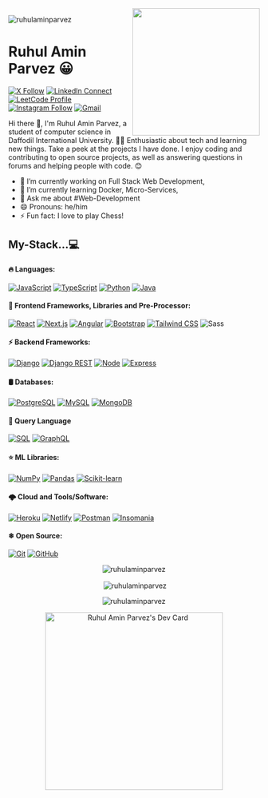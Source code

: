 <!--
**ruhulaminparvez/ruhulaminparvez** is a ✨ _special_ ✨ repository because its `README.md` (this file) appears on your GitHub profile.

Here are some ideas to get you started:

- 🔭 I’m currently working on ...
- 🌱 I’m currently learning ...
- 👯 I’m looking to collaborate on ...
- 🤔 I’m looking for help with ...
- 💬 Ask me about ...
- 📫 How to reach me: ...
- 😄 Pronouns: ...
- ⚡ Fun fact: ...
-->

<img width="255" align="right" src="https://github.com/ruhulaminparvez/ruhulaminparvez/blob/main/gif/web4.gif">

<p align="left"> <img src="https://komarev.com/ghpvc/?username=ruhulaminparvez&label=Profile%20views&color=0e75b6&style=flat" alt="ruhulaminparvez" /> </p>

# Ruhul Amin Parvez 😀

[![X Follow](https://img.shields.io/badge/%20-Follow-black?color=14171A&labelColor=212121&logo=x&logoColor=4fc3f7)](https://x.com/ruhulaminparvez)
[![LinkedIn Connect](https://custom-icon-badges.demolab.com/badge/%20-Connect-black?color=14171A&labelColor=212121&logo=linkedin-white&logoColor=4fc3f7)](https://www.linkedin.com/in/ruhulaminparvez)
[![LeetCode Profile](https://img.shields.io/badge/%20-Visit-black?color=14171A&labelColor=212121&logo=leetcode&logoColor=ffcc80)](https://www.leetcode.com/u/ruhulaminparvez)
[![Instagram Follow](https://img.shields.io/badge/%20-Follow-black?color=14171A&labelColor=d81b60&logo=instagram&logoColor=ffffff)](https://www.instagram.com/ruhul_amin_parvez)
[![Gmail](https://img.shields.io/badge/%20-Send%20Mail-black?color=14171A&labelColor=ef5350&logo=gmail&logoColor=ffffff)](mailto:ruhul15-10419@diu.edu.bd?subject=From%20GitHub&cc=ruhulaminparvez007@gmail.com&body=Hi,%20there.%20Found%20you%20from%20GitHub.)

Hi there 👋, I'm Ruhul Amin Parvez, a student of computer science in Daffodil International University. 👨‍🎓
Enthusiastic about tech and learning new things. Take a peek at the projects I have done. I enjoy coding and contributing to open source projects, as well as answering questions in forums and helping people with code. 😊

- 🔭 I’m currently working on Full Stack Web Development,
- 🌱 I’m currently learning Docker, Micro-Services,
- 💬 Ask me about #Web-Development
- 😄 Pronouns: he/him
- ⚡ Fun fact: I love to play Chess!

## My-Stack...💻

#### 🔥 Languages: 
<a href="#"><img alt="JavaScript" src="https://img.shields.io/badge/Javascript-%23323330.svg?logo=javascript&logoColor=%23F7DF1E"></a>
<a href="#"><img alt="TypeScript" src="https://img.shields.io/badge/Typescript-%23007ACC.svg?logo=typescript&logoColor=white"></a>
<a href="#"><img alt="Python" src="https://img.shields.io/badge/Python%20-%230081CB.svg?logo=python&logoColor=white"></a>
<a href="#"><img alt="Java" src="https://img.shields.io/badge/PHP-%23777BB4.svg?logo=php&logoColor=white"></a>
<br>

#### 🎨 Frontend Frameworks, Libraries and Pre-Processor:  
<a href="#"><img alt="React" src="https://img.shields.io/badge/React.js-%2320232a.svg?logo=react&logoColor=%2361DAFB"></a>
<a href="#"><img alt="Next.js" src="https://img.shields.io/badge/Next.js-%2320232a.svg?logo=next.js&logoColor=white"></a>
<a href="#"><img alt="Angular" src="https://img.shields.io/badge/Angular%20-%23DD0031.svg?logo=angular&logoColor=white"></a>
<a href="#"><img alt="Bootstrap" src="https://img.shields.io/badge/Bootstrap-5C2D91?logo=bootstrap&logoColor=white"></a>
<a href="#"><img alt="Tailwind CSS" src="https://img.shields.io/badge/Tailwind CSS-%2338B2AC.svg?logo=tailwind-css&logoColor=white"></a>
![Sass](https://img.shields.io/twitter/url?label=Sass&logo=sass&style=social&url=https%3A%2F%2Fgithub.com%2Fruhulaminparvez%2F)
<br>

#### ⚡ Backend Frameworks:
<a href="#"><img alt="Django" src="https://img.shields.io/badge/Django%20-%2325A162.svg?logo=django&logoColor=white"></a>
<a href="#"><img alt="Django REST" src="https://img.shields.io/badge/Django-REST-%23d74c4c.svg?logo=django&logoColor=white"></a>
<a href="#"><img alt="Node" src="https://img.shields.io/badge/Node.js-6DA55F?logo=node.js&logoColor=white"></a>
<a href="#"><img alt="Express" src="https://img.shields.io/badge/Express.js-%23404d59.svg?logo=express&logoColor=%2361DAFB"></a>
<br>

#### 🛢 Databases:
<a href="#"><img alt="PostgreSQL" src ="https://img.shields.io/badge/PostgreSQL-%23316192.svg?logo=postgresql&logoColor=white"></a>
<a href="#"><img alt="MySQL" src="https://img.shields.io/badge/MySQL-2B4C80.svg?logo=mysql&logoColor=white"></a>
<a href="#"><img alt="MongoDB" src ="https://img.shields.io/badge/MongoDB-%234ea94b.svg?logo=mongodb&logoColor=white"></a>
<br>

#### 🔎 Query Language
<a href="#"><img alt="SQL" src="https://img.shields.io/badge/SQL%20-%23025E8C.svg?logo=amazon-dynamodb&logoColor=white"></a>
<a href="#"><img alt="GraphQL" src="https://img.shields.io/badge/-GraphQL-E10098?logo=graphql&logoColor=white"></a>
<br>

#### ⭐ ML Libraries:  
<a href="#"><img alt="NumPy" src="https://img.shields.io/badge/Numpy%20-%23013243.svg?logo=numpy&logoColor=white"></a>
<a href="#"><img alt="Pandas" src="https://img.shields.io/badge/Pandas%20-%23150458.svg?logo=pandas&logoColor=white"></a>
<a href="#"><img alt="Scikit-learn" src="https://img.shields.io/badge/Scikit-learn%20-%2320232a.svg?logo=scikit-learn&logoColor=%2361DAFB"></a>
<br>

#### 🌩 Cloud and Tools/Software:
<a href="#"><img alt="Heroku" src="https://img.shields.io/badge/Heroku%20-%23430098.svg?logo=heroku&logoColor=white"></a>
<a href="#"><img alt="Netlify" src="https://img.shields.io/badge/Netlify-143055.svg?logo=netlify&logoColor=#00C7B7"></a>
<a href="#"><img alt="Postman" src="https://img.shields.io/badge/Postman-FF6C37?logo=postman&logoColor=white"></a>
<a href="#"><img alt="Insomania" src="https://img.shields.io/badge/Insomnia-5849BE?logo=insomnia&logoColor=white"></a>
<br>

#### ❄ Open Source:
<a href="#"><img alt="Git" src="https://img.shields.io/badge/Git%20-%23F05033.svg?logo=git&logoColor=white"></a>
<a href="#"><img alt="GitHub" src="https://img.shields.io/badge/GitHub-%23327FC7.svg?logo=github&logoColor=white"></a>

<div align="center">
  <p><img src="https://github-readme-stats.vercel.app/api/top-langs?username=ruhulaminparvez&show_icons=true&locale=en&layout=compact" alt="ruhulaminparvez" /></p>
</div>

<div align="center">
  <p>&nbsp;<img align="center" src="https://github-readme-stats.vercel.app/api?username=ruhulaminparvez&show_icons=true&locale=en" alt="ruhulaminparvez" /></p>
</div>

<div align="center"> 
  <p><img align="center" src="https://github-readme-streak-stats.herokuapp.com/?user=ruhulaminparvez&" alt="ruhulaminparvez" /></p>
</div>

<div align="center">
  <a href="https://app.daily.dev/ruhulaminparvez"><img src="https://api.daily.dev/devcards/v2/yEhEG7lBQDGWtzN8DZulu.png?type=default&r=5bk" width="356" alt="Ruhul Amin Parvez's Dev Card"/></a>
</div>
